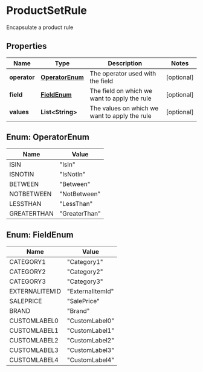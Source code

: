

# ProductSetRule

Encapsulate a product rule

## Properties

| Name | Type | Description | Notes |
|------------ | ------------- | ------------- | -------------|
|**operator** | [**OperatorEnum**](#OperatorEnum) | The operator used with the field |  [optional] |
|**field** | [**FieldEnum**](#FieldEnum) | The field on which we want to apply the rule |  [optional] |
|**values** | **List&lt;String&gt;** | The values on which we want to apply the rule |  [optional] |



## Enum: OperatorEnum

| Name | Value |
|---- | -----|
| ISIN | &quot;IsIn&quot; |
| ISNOTIN | &quot;IsNotIn&quot; |
| BETWEEN | &quot;Between&quot; |
| NOTBETWEEN | &quot;NotBetween&quot; |
| LESSTHAN | &quot;LessThan&quot; |
| GREATERTHAN | &quot;GreaterThan&quot; |



## Enum: FieldEnum

| Name | Value |
|---- | -----|
| CATEGORY1 | &quot;Category1&quot; |
| CATEGORY2 | &quot;Category2&quot; |
| CATEGORY3 | &quot;Category3&quot; |
| EXTERNALITEMID | &quot;ExternalItemId&quot; |
| SALEPRICE | &quot;SalePrice&quot; |
| BRAND | &quot;Brand&quot; |
| CUSTOMLABEL0 | &quot;CustomLabel0&quot; |
| CUSTOMLABEL1 | &quot;CustomLabel1&quot; |
| CUSTOMLABEL2 | &quot;CustomLabel2&quot; |
| CUSTOMLABEL3 | &quot;CustomLabel3&quot; |
| CUSTOMLABEL4 | &quot;CustomLabel4&quot; |



